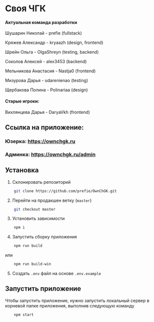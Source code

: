 # Своя ЧГК

#### Актуальная команда разработки

Шушарин Николай - prefie (fullstack)

Кряжев Александр - kryaazh (design, frontend)

Шрейн Ольга - OlgaShreyn (testing, backend)

Соколов Алексей - alex3453 (backend)

Мельникова Анастасия - Nastja0 (frontend)

Мизурова Дарья - udarenienao (testing)

Щербакова Полина - Polinariaa (design)

#### Старые игроки:

Вихлянцева Дарья - DaryaVkh (frontend)

## Ссылка на приложение:

### Юзерка: https://ownchgk.ru

### Админка: https://ownchgk.ru/admin

## Установка

1. Склонировать репозиторий

```bash
    git clone https://github.com/prefie/OwnChGK.git
```

2. Перейти на продакшен ветку (`master`)

```bash
    git checkout master
```

3. Установить зависимости

```bash
    npm i
```

4. Запустить сборку приложения

```bash
    npm run build
```

или

```bash
    npm run build-win
```

5. Создать `.env` файл на основе `.env.example`

## Запустить приложение

Чтобы запустить приложение, нужно запустить локальный сервер в корневой папке
приложения, выполнив следующую команду

```bash
    npm start
```
